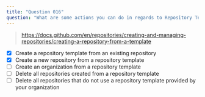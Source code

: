 ```yaml
---
title: "Question 016"
question: "What are some actions you can do in regards to Repository Templates? (Choose two.)"
---
```



> https://docs.github.com/en/repositories/creating-and-managing-repositories/creating-a-repository-from-a-template
- [x] Create a repository template from an existing repository
- [x] Create a new repository from a repository template
- [ ] Create an organization from a repository template
- [ ] Delete all repositories created from a repository template
- [ ] Delete all repositories that do not use a repository template provided by your organization
